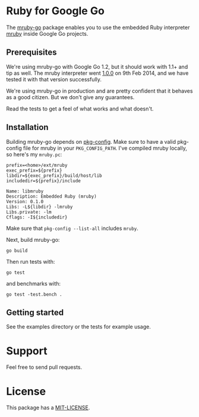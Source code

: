 # Ruby for Google Go

The [mruby-go](https://github.com/olivere/mruby-go) package enables you
to use the embedded Ruby interpreter [mruby](https://github.com/mruby/mruby)
inside Google Go projects.

## Prerequisites

We're using mruby-go with Google Go 1.2, but it should work with 1.1+ and
tip as well. The mruby interpreter went
[1.0.0](http://www.mruby.org/releases/2014/02/09/mruby-1.0.0-released.html)
on 9th Feb 2014, and we have tested it with that version successfully.

We're using mruby-go in production and are pretty confident that it behaves
as a good citizen. But we don't give any guarantees.

Read the tests to get a feel of what works and what doesn't.

## Installation

Building mruby-go depends on [pkg-config](http://www.freedesktop.org/wiki/Software/pkg-config/).
Make sure to have a valid pkg-config file for mruby in your
`PKG_CONFIG_PATH`. I've compiled mruby locally, so here's my `mruby.pc`:

    prefix=<home>/ext/mruby
    exec_prefix=${prefix}
    libdir=${exec_prefix}/build/host/lib
    includedir=${prefix}/include

    Name: libmruby
    Description: Embedded Ruby (mruby)
    Version: 0.1.0
    Libs: -L${libdir} -lmruby
    Libs.private: -lm
    Cflags: -I${includedir}

Make sure that `pkg-config --list-all` includes `mruby`.

Next, build mruby-go:

    go build

Then run tests with:

    go test

and benchmarks with:

    go test -test.bench .

## Getting started

See the examples directory or the tests for example usage.

# Support

Feel free to send pull requests.

# License

This package has a [MIT-LICENSE](https://github.com/olivere/mruby-go/MIT-LICENSE).
